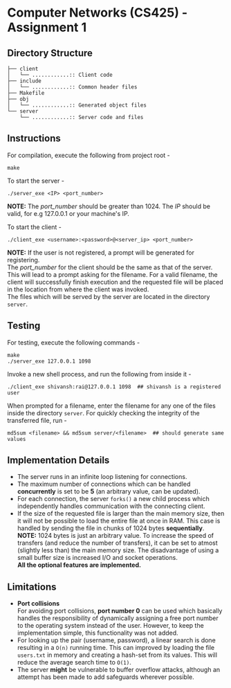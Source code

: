 # Computer Networks (CS425) - Assignment 1

## Directory Structure
```
├── client
│   └── ............:: Client code
├── include
│   └── ............:: Common header files
├── Makefile
├── obj
│   └── ............:: Generated object files
└── server
    └── ............:: Server code and files
```

## Instructions
For compilation, execute the following from project root -
```
make
```
To start the server -
```
./server_exe <IP> <port_number>
```
**NOTE:** The *port_number* should be greater than 1024. The *IP* should be valid, for e.g 127.0.0.1 or your machine's IP.

To start the client -
```
./client_exe <username>:<password>@<server_ip> <port_number>
```
**NOTE:** If the user is not registered, a prompt will be generated for registering.  
The *port_number* for the client should be the same as that of the server.  
This will lead to a prompt asking for the filename. For a valid filename, the client will successfully finish execution and the requested file will be placed in the location from where the client was invoked.  
The files which will be served by the server are located in the directory `server`.

## Testing
For testing, execute the following commands -
```
make
./server_exe 127.0.0.1 1098
```
Invoke a new shell process, and run the following from inside it -
```
./client_exe shivansh:rai@127.0.0.1 1098  ## shivansh is a registered user
```
When prompted for a filename, enter the filename for any one of the files inside the directory `server`. For quickly checking the integrity of the transferred file, run -
```
md5sum <filename> && md5sum server/<filename>  ## should generate same values
```

## Implementation Details
* The server runs in an infinite loop listening for connections.
* The maximum number of connections which can be handled **concurrently** is set to be **5** (an arbitrary value, can be updated).
* For each connection, the server `forks()` a new child process which independently handles communication with the connecting client. 
* If the size of the requested file is larger than the main memory size, then it will not be possible to load the entire file at once in RAM. This case is handled by sending the file in chunks of 1024 bytes **sequentially**.  
**NOTE:** 1024 bytes is just an arbitrary value. To increase the speed of transfers (and reduce the number of transfers), it can be set to atmost (slightly less than) the main memory size. The disadvantage of using a small buffer size is increased I/O and socket operations.  
**All the optional features are implemented.**

## Limitations
* **Port collisions**  
  For avoiding port collisions, **port number 0** can be used which basically handles the responsibility of dynamically assigning a free port number to the operating system instead of the user. However, to keep the implementation simple, this functionality was not added.
* For looking up the pair (username, password), a linear search is done resulting in a `O(n)` running time. This can improved by loading the file `users.txt` in memory and creating a hash-set from its values. This will reduce the average search time to `O(1)`.
* The server **might** be vulnerable to buffer overflow attacks, although an attempt has been made to add safeguards wherever possible.
